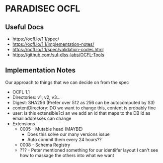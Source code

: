 # PARADISEC OCFL

## Useful Docs
* https://ocfl.io/1.1/spec/
* https://ocfl.io/1.1/implementation-notes/
* https://ocfl.io/1.1/spec/validation-codes.html
* https://github.com/sul-dlss-labs/OCFL-Tools

## Implementation Notes

Our approach to things that we can decide on from the spec

* OCFL 1.1
* Directories: v1, v2, v3...
* Digest: SHA256  (Prefer over 512 as 256 can be autocomputed by S3)
* contentDirectory: DO we want to change this, content is probably fine
* user: is this extensible?ci an we add an id that maps to the DB id as email addresses can change
* Extensions
  * 0005 - Mutable head (MAYBE)
    * Does this solve our many versions issue
    * Auto commit them every 24 hours??
  * 0008 - Schema Registry
  * ??? - Peter mentioned something for our identiifer layout I can't see how to massage the others into what we want
